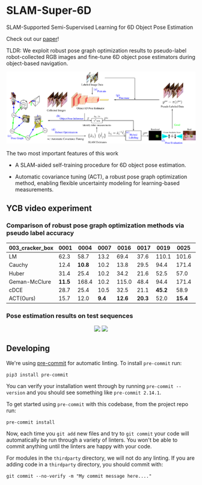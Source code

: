 # SLAM-Super-6D
SLAM-Supported Semi-Supervised Learning for 6D Object Pose Estimation

Check out our [paper](https://arxiv.org/pdf/2203.04424.pdf)!

TLDR: We exploit robust pose graph optimization results to pseudo-label robot-collected RGB images and fine-tune 6D object pose estimators during object-based navigation.

![Method Overview](media/figure1.png)

The two most important features of this work

- A SLAM-aided self-training procedure for 6D object pose estimation.

- Automatic covariance tuning (ACT), a robust pose graph optimization method, enabling flexible uncertainty modeling for learning-based measurements.

## YCB video experiment

### Comparison of robust pose graph optimization methods via pseudo label accuracy

|003_cracker_box | 0001     | 0004     | 0007    | 0016     | 0017     | 0019     | 0025     | #best |
|---             |---       |---       |---      |---       |---       |---       |---       |---    |
|LM              | 62.3     | 58.7     | 13.2    | 69.4     | 37.6     | 110.1    | 101.6    | 0     |
|Cauchy          | 12.4     | **10.8** | 10.2    | 13.8     | 29.5     | 94.4     | 171.4    | 4     |
|Huber           | 31.4     | 25.4     | 10.2    | 34.2     | 21.6     | 52.5     | 57.0     | 1     |
|Geman-McClure   | **11.5** | 168.4    | 10.2    | 115.0    | 48.4     | 94.4     | 171.4    | 2     |
|cDCE            | 28.7     | 25.4     | 10.5    | 32.5     | 21.1     | **45.2** | 58.9     | 4     |
|ACT(Ours)       | 15.7     | 12.0     | **9.4** | **12.6** | **20.3** | 52.0     | **15.4** | **9** |

### Pose estimation results on test sequences

<p align="middle">
    <img src="media/YCB-v-test.gif" width="400">
    <img src="media/YCB-v-test-slam.gif" width="400">
</p>

## Developing

We're using [pre-commit](https://pre-commit.com/) for automatic linting. To install `pre-commit` run:
```
pip3 install pre-commit
```
You can verify your installation went through by running `pre-commit --version` and you should see something like `pre-commit 2.14.1`.

To get started using `pre-commit` with this codebase, from the project repo run:
```
pre-commit install
```
Now, each time you `git add` new files and try to `git commit` your code will automatically be run through a variety of linters. You won't be able to commit anything until the linters are happy with your code.

For modules in the `thirdparty` directory, we will not do any linting. If you are adding code in a `thirdparty` directory, you should commit with:
```
git commit --no-verify -m "My commit message here...."
```
